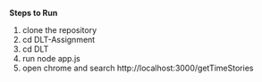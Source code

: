 **Steps to Run**
1. clone the repository
2. cd DLT-Assignment
3. cd DLT
4. run node app.js
5. open chrome and search http://localhost:3000/getTimeStories
   
